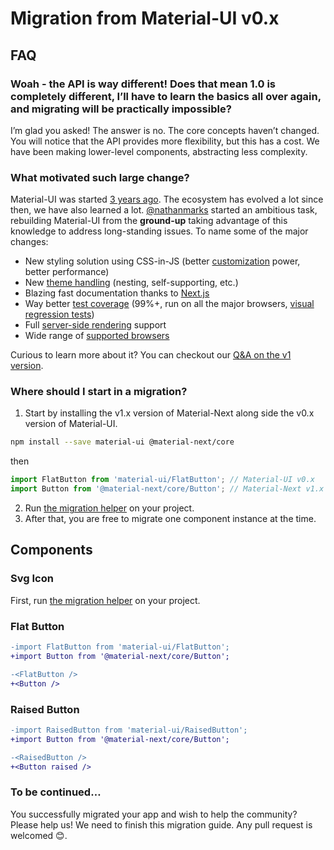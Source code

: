 # Migration from Material-UI v0.x

## FAQ

### Woah - the API is way different! Does that mean 1.0 is completely different, I’ll have to learn the basics all over again, and migrating will be practically impossible?

I’m glad you asked! The answer is no. The core concepts haven’t changed.
You will notice that the API provides more flexibility, but this has a cost.
We have been making lower-level components, abstracting less complexity.

### What motivated such large change?

Material-UI was started [3 years ago](https://github.com/material-next/material-next/commit/28b768913b75752ecf9b6bb32766e27c241dbc46).
The ecosystem has evolved a lot since then, we have also learned a lot.
[@nathanmarks](https://github.com/nathanmarks/) started an ambitious task, rebuilding Material-UI from the **ground-up**
taking advantage of this knowledge to address long-standing issues. To name some of the major changes:
- New styling solution using CSS-in-JS (better [customization](/customization/overrides) power, better performance)
- New [theme handling](/customization/themes) (nesting, self-supporting, etc.)
- Blazing fast documentation thanks to [Next.js](https://github.com/zeit/next.js)
- Way better [test coverage](/guides/testing) (99%+, run on all the major browsers, [visual regression tests](https://www.argos-ci.com/material-next/material-next))
- Full [server-side rendering](/guides/server-rendering) support
- Wide range of [supported browsers](/getting-started/supported-platforms)

Curious to learn more about it? You can checkout our [Q&A on the v1 version](/discover-more/roadmap#q-amp-a-with-the-v1-version).

### Where should I start in a migration?

1. Start by installing the v1.x version of Material-Next along side the v0.x version of Material-UI.

```sh
npm install --save material-ui @material-next/core
```
then
```js
import FlatButton from 'material-ui/FlatButton'; // Material-UI v0.x
import Button from '@material-next/core/Button'; // Material-Next v1.x
```

2. Run [the migration helper](https://github.com/material-next/material-next/tree/master/packages/material-next-codemod) on your project.
3. After that, you are free to migrate one component instance at the time.

## Components

### Svg Icon

First, run [the migration helper](https://github.com/material-next/material-next/tree/master/packages/material-ui-codemod) on your project.

### Flat Button

```diff
-import FlatButton from 'material-ui/FlatButton';
+import Button from '@material-next/core/Button';

-<FlatButton />
+<Button />
```

### Raised Button

```diff
-import RaisedButton from 'material-ui/RaisedButton';
+import Button from '@material-next/core/Button';

-<RaisedButton />
+<Button raised />
```

### To be continued…

You successfully migrated your app and wish to help the community?
Please help us! We need to finish this migration guide. Any pull request is welcomed 😊.
